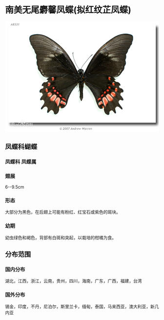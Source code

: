 # 南美无尾麝馨凤蝶(拟红纹芷凤蝶)

![图片无法加载](../../images/南美无尾麝馨凤蝶(拟红纹芷凤蝶).webp)

## 凤蝶科蝴蝶

### 凤蝶科   凤蝶属

### 翅展
6--9.5cm

### 形态
大部分为黑色，在后翅上可能有粉红、红宝石或紫色的斑块。

### 幼期
幼虫绿色和褐色，背部有白斑和突起，以栽培的柑橘为食。

## 分布范围

### 国内分布
湖北，江西，浙江，云南，贵州，四川，海南，广东，广西，福建，台湾

### 国外分布
锡金，印度，不丹，尼泊尔，斯里兰卡，缅甸，泰国，马来西亚，澳大利亚，新几内亚       